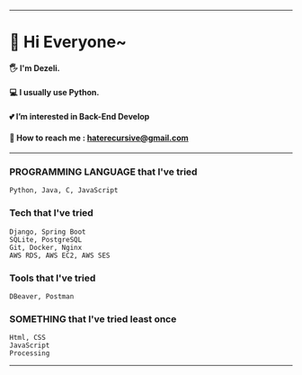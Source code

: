 <hr>

# 🎈 Hi Everyone~
#### 🖐 I'm Dezeli.
#### 💻 I usually use Python.
#### 💕 I’m interested in Back-End Develop
#### 📧 How to reach me : haterecursive@gmail.com
<hr>

### PROGRAMMING LANGUAGE that I've tried
    Python, Java, C, JavaScript
### Tech that I've tried
    Django, Spring Boot
    SQLite, PostgreSQL
    Git, Docker, Nginx
    AWS RDS, AWS EC2, AWS SES
### Tools that I've tried
    DBeaver, Postman
### SOMETHING that I've tried least once 
    Html, CSS
    JavaScript
    Processing
<hr>
